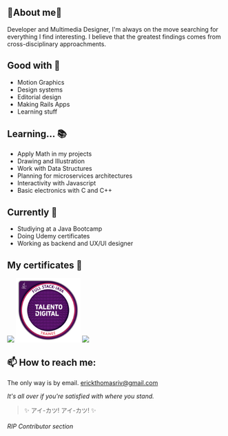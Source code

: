 ## 🌸About me🌸

Developer and Multimedia Designer, I'm always on the move searching for everything I find interesting. I believe that the greatest findings comes from cross-disciplinary approachments.

## Good with 🎀

- Motion Graphics
- Design systems
- Editorial design
- Making Rails Apps
- Learning stuff

## Learning... 📚

- Apply Math in my projects
- Drawing and Illustration
- Work with Data Structures
- Planning for microservices architectures
- Interactivity with Javascript
- Basic electronics with C and C++

## Currently 🌟

- Studiying at a Java Bootcamp
- Doing Udemy certificates
- Working as backend and UX/UI designer

## My certificates 💎

<a href="https://www.acreditta.com/credential/2d60b892-afe4-43ee-8e32-e5f8e0ac8945?utm_source=copy&resource_type=badge&resource=2d60b892-afe4-43ee-8e32-e5f8e0ac8945" target="_blank"><img src="rails-certificate.png" width="150"></a>
<a href="https://www.acreditta.com/credential/000ad571-abbb-4cdf-85e6-e5e7b856c603?utm_source=copy&resource_type=badge&resource=000ad571-abbb-4cdf-85e6-e5e7b856c603" target="_blank"><img src="java-certificate.png" width="150"></a>
<a href="https://www.credly.com/badges/b7d66c26-1c34-4646-a9a4-165695ed2338/public_url" target="_blank"><img src="scrum-badge.png" width="150"></a>

## 📫 How to reach me:

The only way is by email.
erickthomasriv@gmail.com

*It's all over if you're satisfied with where you stand.*

> ✨ アイ-カツ! アイ-カツ! ✨

###### RIP Contributor section